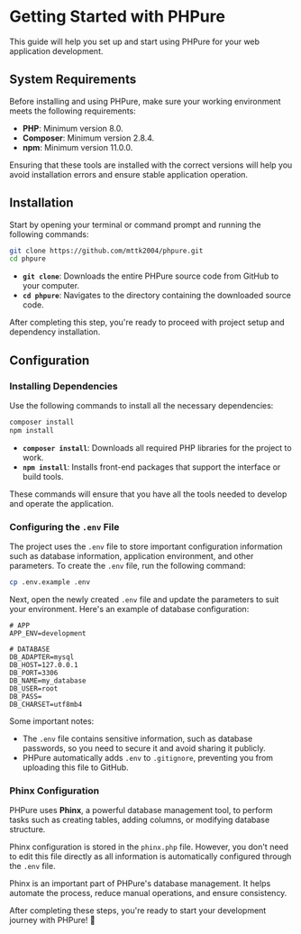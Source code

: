 # Getting Started with PHPure

This guide will help you set up and start using PHPure for your web application development.

## System Requirements

Before installing and using PHPure, make sure your working environment meets the following requirements:

- **PHP**: Minimum version 8.0.
- **Composer**: Minimum version 2.8.4.
- **npm**: Minimum version 11.0.0.

Ensuring that these tools are installed with the correct versions will help you avoid installation errors and ensure stable application operation.

## Installation

Start by opening your terminal or command prompt and running the following commands:

```bash
git clone https://github.com/mttk2004/phpure.git
cd phpure
```

- **`git clone`**: Downloads the entire PHPure source code from GitHub to your computer.
- **`cd phpure`**: Navigates to the directory containing the downloaded source code.

After completing this step, you're ready to proceed with project setup and dependency installation.

## Configuration

### Installing Dependencies

Use the following commands to install all the necessary dependencies:

```bash
composer install
npm install
```

- **`composer install`**: Downloads all required PHP libraries for the project to work.
- **`npm install`**: Installs front-end packages that support the interface or build tools.

These commands will ensure that you have all the tools needed to develop and operate the application.

### Configuring the `.env` File

The project uses the `.env` file to store important configuration information such as database information, application environment, and other parameters. To create the `.env` file, run the following command:

```bash
cp .env.example .env
```

Next, open the newly created `.env` file and update the parameters to suit your environment. Here's an example of database configuration:

```env
# APP
APP_ENV=development

# DATABASE
DB_ADAPTER=mysql
DB_HOST=127.0.0.1
DB_PORT=3306
DB_NAME=my_database
DB_USER=root
DB_PASS=
DB_CHARSET=utf8mb4
```

Some important notes:

- The `.env` file contains sensitive information, such as database passwords, so you need to secure it and avoid sharing it publicly.
- PHPure automatically adds `.env` to `.gitignore`, preventing you from uploading this file to GitHub.

### Phinx Configuration

PHPure uses **Phinx**, a powerful database management tool, to perform tasks such as creating tables, adding columns, or modifying database structure.

Phinx configuration is stored in the `phinx.php` file. However, you don't need to edit this file directly as all information is automatically configured through the `.env` file.

Phinx is an important part of PHPure's database management. It helps automate the process, reduce manual operations, and ensure consistency.

After completing these steps, you're ready to start your development journey with PHPure! 🚀
